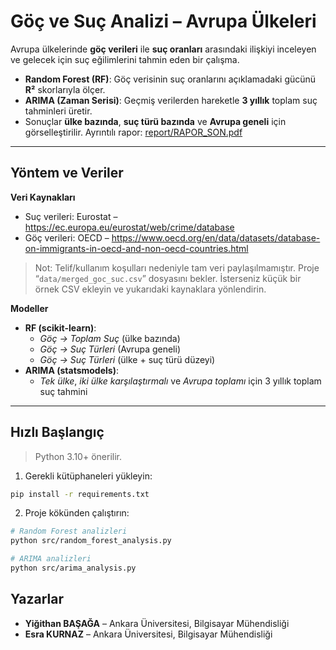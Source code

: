 # Göç ve Suç Analizi – Avrupa Ülkeleri

Avrupa ülkelerinde **göç verileri** ile **suç oranları** arasındaki ilişkiyi inceleyen ve gelecek için suç eğilimlerini tahmin eden bir çalışma.

-  **Random Forest (RF)**: Göç verisinin suç oranlarını açıklamadaki gücünü **R²** skorlarıyla ölçer.
-  **ARIMA (Zaman Serisi)**: Geçmiş verilerden hareketle **3 yıllık** toplam suç tahminleri üretir.
-  Sonuçlar **ülke bazında**, **suç türü bazında** ve **Avrupa geneli** için görselleştirilir.
 Ayrıntılı rapor: [report/RAPOR_SON.pdf](report/RAPOR_SON.pdf)

---

## Yöntem ve Veriler

**Veri Kaynakları**
- Suç verileri: Eurostat – <https://ec.europa.eu/eurostat/web/crime/database>  
- Göç verileri: OECD – <https://www.oecd.org/en/data/datasets/database-on-immigrants-in-oecd-and-non-oecd-countries.html>

> Not: Telif/kullanım koşulları nedeniyle tam veri paylaşılmamıştır. Proje “`data/merged_goc_suc.csv`” dosyasını bekler. İsterseniz küçük bir örnek CSV ekleyin ve yukarıdaki kaynaklara yönlendirin.

**Modeller**
- **RF (scikit-learn)**:  
  - *Göç → Toplam Suç* (ülke bazında)  
  - *Göç → Suç Türleri* (Avrupa geneli)  
  - *Göç → Suç Türleri* (ülke + suç türü düzeyi)
- **ARIMA (statsmodels)**:  
  - *Tek ülke*, *iki ülke karşılaştırmalı* ve *Avrupa toplamı* için 3 yıllık toplam suç tahmini

---

## Hızlı Başlangıç

> Python 3.10+ önerilir.

1) Gerekli kütüphaneleri yükleyin:
```bash
pip install -r requirements.txt
```
2) Proje kökünden çalıştırın:
```bash
# Random Forest analizleri
python src/random_forest_analysis.py

# ARIMA analizleri
python src/arima_analysis.py
```
## Yazarlar

- **Yiğithan BAŞAĞA** – Ankara Üniversitesi, Bilgisayar Mühendisliği  
- **Esra KURNAZ** – Ankara Üniversitesi, Bilgisayar Mühendisliği
